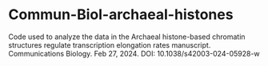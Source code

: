 # Commun-Biol-archaeal-histones
Code used to analyze the data in the Archaeal histone-based chromatin structures regulate transcription elongation rates manuscript.
Communications Biology. Feb 27, 2024. DOI: 10.1038/s42003-024-05928-w
